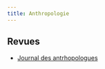 ```yaml
---
title: Anthropologie
---
```


## Revues

- [Journal des antrhopologues](http://www.openedition.org/3573)